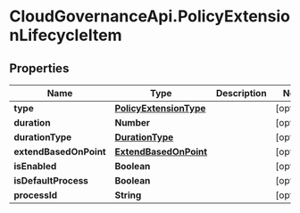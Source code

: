 # CloudGovernanceApi.PolicyExtensionLifecycleItem

## Properties

Name | Type | Description | Notes
------------ | ------------- | ------------- | -------------
**type** | [**PolicyExtensionType**](PolicyExtensionType.md) |  | [optional] 
**duration** | **Number** |  | [optional] 
**durationType** | [**DurationType**](DurationType.md) |  | [optional] 
**extendBasedOnPoint** | [**ExtendBasedOnPoint**](ExtendBasedOnPoint.md) |  | [optional] 
**isEnabled** | **Boolean** |  | [optional] 
**isDefaultProcess** | **Boolean** |  | [optional] 
**processId** | **String** |  | [optional] 


